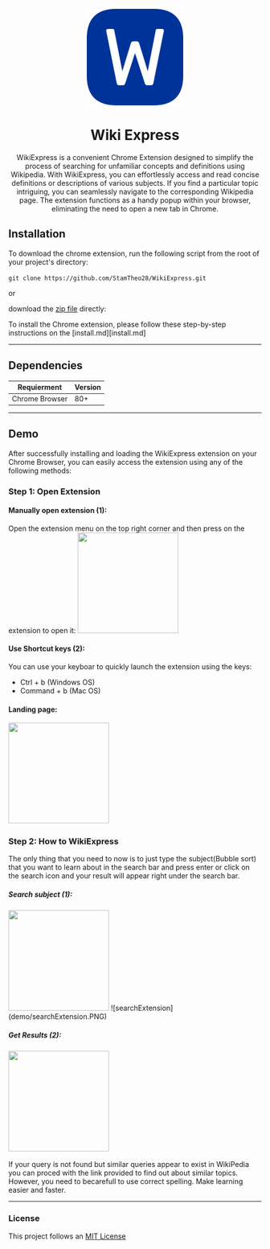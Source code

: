 <p align="center">
  <img src="extension/images/icon192.png">
</p>

<h1 align="center">Wiki Express</h1>

<p align="center">WikiExpress is a convenient Chrome Extension designed to simplify the process of searching for unfamiliar concepts and definitions using Wikipedia. With WikiExpress, you can effortlessly access and read concise definitions or descriptions of various subjects. If you find a particular topic intriguing, you can seamlessly navigate to the corresponding Wikipedia page. The extension functions as a handy popup within your browser, eliminating the need to open a new tab in Chrome.</p>



## Installation
To download the chrome extension, run the following script from the root of your project's directory:   

```git clone https://github.com/StamTheo28/WikiExpress.git```  

or 

download the [zip file](https://github.com/StamTheo28/WikiExpress/archive/refs/heads/main.zip) directly:



To install the Chrome extension, please follow these step-by-step instructions on the [install.md][install.md]

------

## Dependencies
| Requierment     | Version |
| ----------- | ----------- |
| Chrome Browser     | 80+      |

------

## Demo
After successfully installing and loading the WikiExpress extension on your Chrome Browser, you can easily access the extension using any of the following methods:

### Step 1: Open Extension

#### Manually open extension (1):
Open the extension menu on the top right corner and then press on the extension to open it:
<img width=200px height=200px src="demo/openExtension.png">
 

#### Use Shortcut keys (2):
You can use your keyboar to quickly launch the extension using the keys:  
- Ctrl + b (Windows OS)  
- Command + b (Mac OS)
#### Landing page:
<img width=200px height=200px src="demo/openedExtension.PNG">

### Step 2: How to WikiExpress
The only thing that you need to now is to just type the subject(Bubble sort) that you want to learn about in the search bar and press enter or click on the search icon and your result will appear right under the search bar.

##### Search subject (1):
<img width=200px height=200px src="demo/searchExtension.PNG">
![searchExtension](demo/searchExtension.PNG) 

##### Get Results (2):
<img width=200px height=200px src="demo/resultExtension.PNG">



 If your query is not found but similar queries appear to exist in WikiPedia you can proced with the link provided to find out about similar topics. However, you need to becarefull to use correct spelling. Make learning easier and faster.

-----
### License 
 This project follows an [MIT License](LICENSE)

